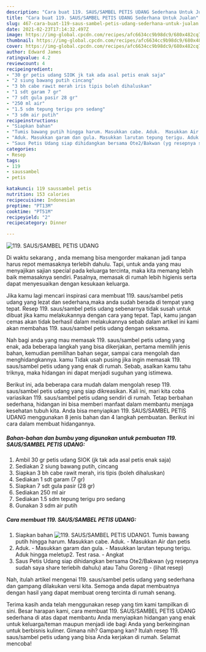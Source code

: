 ```yaml
---
description: "Cara buat 119. SAUS/SAMBEL PETIS UDANG Sederhana Untuk Jualan"
title: "Cara buat 119. SAUS/SAMBEL PETIS UDANG Sederhana Untuk Jualan"
slug: 467-cara-buat-119-saus-sambel-petis-udang-sederhana-untuk-jualan
date: 2021-02-23T17:14:32.497Z
image: https://img-global.cpcdn.com/recipes/afc6634cc9b98dc9/680x482cq70/119-saussambel-petis-udang-foto-resep-utama.jpg
thumbnail: https://img-global.cpcdn.com/recipes/afc6634cc9b98dc9/680x482cq70/119-saussambel-petis-udang-foto-resep-utama.jpg
cover: https://img-global.cpcdn.com/recipes/afc6634cc9b98dc9/680x482cq70/119-saussambel-petis-udang-foto-resep-utama.jpg
author: Edward James
ratingvalue: 4.2
reviewcount: 4
recipeingredient:
- "30 gr petis udang SIOK jk tak ada asal petis enak saja"
- "2 siung bawang putih cincang"
- "3 bh cabe rawit merah iris tipis boleh dihaluskan"
- "1 sdt garam 7 gr"
- "7 sdt gula pasir 28 gr"
- "250 ml air"
- "1.5 sdm tepung terigu pro sedang"
- "3 sdm air putih"
recipeinstructions:
- "Siapkan bahan"
- "Tumis bawang putih hingga harum. Masukkan cabe. Aduk.  Masukkan Air dan petis"
- "Aduk. Masukkan garam dan gula. Masukkan larutan tepung terigu. Aduk hingga meletup2. Test rasa. Angkat"
- "Saus Petis Udang siap dihidangkan bersama Ote2/Bakwan (yg resepnya sudah saya share terlebih dahulu) atau Tahu Goreng           (lihat resep)"
categories:
- Resep
tags:
- 119
- saussambel
- petis

katakunci: 119 saussambel petis 
nutrition: 153 calories
recipecuisine: Indonesian
preptime: "PT13M"
cooktime: "PT51M"
recipeyield: "2"
recipecategory: Dinner

---
```



![119. SAUS/SAMBEL PETIS UDANG](https://img-global.cpcdn.com/recipes/afc6634cc9b98dc9/680x482cq70/119-saussambel-petis-udang-foto-resep-utama.jpg)

Di waktu  sekarang , anda memang bisa mengorder makanan jadi tanpa harus repot memasaknya terlebih dahulu. Tapi, untuk anda yang mau menyajikan sajian special pada keluarga tercinta, maka kita memang lebih baik memasaknya sendiri. Pasalnya, memasak di rumah lebih higienis serta dapat menyesuaikan dengan kesukaan keluarga.

Jika kamu lagi mencari inspirasi cara membuat 119. saus/sambel petis udang yang lezat dan sederhana,maka anda sudah berada di tempat yang tepat. Resep 119. saus/sambel petis udang  sebenarnya tidak susah untuk dibuat jika kamu melakukannya dengan cara yang tepat. Tapi, kamu jangan cemas akan tidak berhasil dalam melakukannya 
sebab dalam artikel ini kami akan membahas 119. saus/sambel petis udang dengan seksama.  



Nah bagi anda yang mau memasak 119. saus/sambel petis udang yang enak, ada beberapa langkah yang bisa dikerjakan, pertama memilih jenis bahan, kemudian pemilihan bahan segar, sampai cara mengolah dan menghidangkannya. kamu Tidak usah pusing jika ingin memasak 119. saus/sambel petis udang yang enak di rumah. Sebab, asalkan kamu  tahu triknya, maka hidangan ini dapat menjadi suguhan yang istimewa.

Berikut ini, ada beberapa cara mudah dalam mengolah resep 119. saus/sambel petis udang yang siap dikreasikan. Kali ini, mari kita coba variasikan 119. saus/sambel petis udang sendiri di rumah. Tetap berbahan sederhana, hidangan ini bisa memberi manfaat dalam membantu menjaga kesehatan tubuh kita. Anda bisa menyiapkan 119. SAUS/SAMBEL PETIS UDANG menggunakan 8 jenis bahan dan 4 langkah pembuatan. Berikut ini cara dalam membuat hidangannya.

<!--inarticleads1-->

##### Bahan-bahan dan bumbu yang digunakan untuk pembuatan 119. SAUS/SAMBEL PETIS UDANG:

1. Ambil 30 gr petis udang SIOK (jk tak ada asal petis enak saja)
1. Sediakan 2 siung bawang putih, cincang
1. Siapkan 3 bh cabe rawit merah, iris tipis (boleh dihaluskan)
1. Sediakan 1 sdt garam (7 gr)
1. Siapkan 7 sdt gula pasir (28 gr)
1. Sediakan 250 ml air
1. Sediakan 1.5 sdm tepung terigu pro sedang
1. Gunakan 3 sdm air putih




<!--inarticleads2-->

##### Cara membuat 119. SAUS/SAMBEL PETIS UDANG:

1. Siapkan bahan
<img src="https://img-global.cpcdn.com/steps/42e791498d59989f/160x128cq70/119-saussambel-petis-udang-langkah-memasak-1-foto.jpg" alt="119. SAUS/SAMBEL PETIS UDANG">1. Tumis bawang putih hingga harum. Masukkan cabe. Aduk.  - Masukkan Air dan petis
1. Aduk. - Masukkan garam dan gula. - Masukkan larutan tepung terigu. Aduk hingga meletup2. Test rasa. - Angkat
1. Saus Petis Udang siap dihidangkan bersama Ote2/Bakwan (yg resepnya sudah saya share terlebih dahulu) atau Tahu Goreng -           (lihat resep)




Nah, itulah artikel mengenai  119. saus/sambel petis udang  yang sederhana dan gampang dilakukan versi kita. Semoga anda dapat membuatnya dengan hasil yang dapat membuat oreng tercinta di rumah senang. 

Terima kasih anda telah menggunakan resep yang tim kami tampilkan di sini. Besar harapan kami, cara membuat  119. SAUS/SAMBEL PETIS UDANG sederhana di atas dapat membantu Anda menyiapkan hidangan yang enak untuk keluarga/teman maupun menjadi ide bagi Anda yang berkeinginan untuk berbisnis kuliner. Gimana nih? Gampang kan? Itulah resep 119. saus/sambel petis udang yang bisa Anda kerjakan di rumah. Selamat mencoba!

